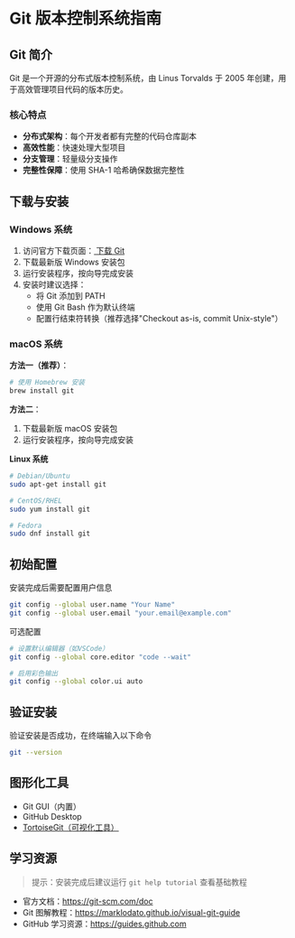 # Git 版本控制系统指南

## Git 简介

Git 是一个开源的分布式版本控制系统，由 Linus Torvalds 于 2005 年创建，用于高效管理项目代码的版本历史。

### 核心特点

- **分布式架构**：每个开发者都有完整的代码仓库副本
- **高效性能**：快速处理大型项目
- **分支管理**：轻量级分支操作
- **完整性保障**：使用 SHA-1 哈希确保数据完整性

## 下载与安装

### Windows 系统

1. 访问官方下载页面：[ 下载 Git](https://git-scm.com/downloads)
2. 下载最新版 Windows 安装包
3. 运行安装程序，按向导完成安装
4. 安装时建议选择：
   - 将 Git 添加到 PATH
   - 使用 Git Bash 作为默认终端
   - 配置行结束符转换（推荐选择"Checkout as-is, commit Unix-style"）

### macOS 系统

**方法一（推荐）**：

```bash
# 使用 Homebrew 安装
brew install git
```

**方法二**：

1. 下载最新版 macOS 安装包
2. 运行安装程序，按向导完成安装

**Linux 系统**

```bash
# Debian/Ubuntu
sudo apt-get install git

# CentOS/RHEL
sudo yum install git

# Fedora
sudo dnf install git
```

## 初始配置

安装完成后需要配置用户信息

```bash
git config --global user.name "Your Name"
git config --global user.email "your.email@example.com"
```

可选配置

```bash
# 设置默认编辑器（如VSCode）
git config --global core.editor "code --wait"

# 启用彩色输出
git config --global color.ui auto
```

## 验证安装

验证安装是否成功，在终端输入以下命令

```bash
git --version
```

## 图形化工具

- Git GUI（内置）
- GitHub Desktop
- [TortoiseGit（可视化工具）](https://tortoisegit.org/download/)

## 学习资源

> 提示：安装完成后建议运行 `git help tutorial` 查看基础教程

- 官方文档：https://git-scm.com/doc
- Git 图解教程：https://marklodato.github.io/visual-git-guide
- GitHub 学习资源：https://guides.github.com

